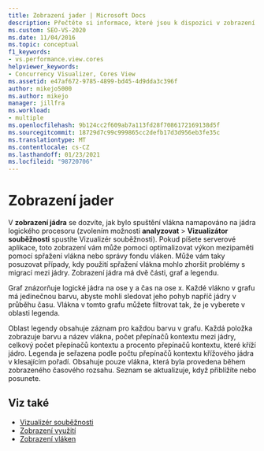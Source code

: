 ```yaml
---
title: Zobrazení jader | Microsoft Docs
description: Přečtěte si informace, které jsou k dispozici v zobrazení jádra. Může vám pomáhat při použití spřažení vlákna nebo správy fondu vláken k optimalizaci výkonu mezipaměti.
ms.custom: SEO-VS-2020
ms.date: 11/04/2016
ms.topic: conceptual
f1_keywords:
- vs.performance.view.cores
helpviewer_keywords:
- Concurrency Visualizer, Cores View
ms.assetid: e47af672-9785-4899-bd45-4d9dda3c396f
author: mikejo5000
ms.author: mikejo
manager: jillfra
ms.workload:
- multiple
ms.openlocfilehash: 9b124cc2f609ab7a113fd28f7086172169138d5f
ms.sourcegitcommit: 18729d7c99c999865cc2defb17d3d956eb3fe35c
ms.translationtype: MT
ms.contentlocale: cs-CZ
ms.lasthandoff: 01/23/2021
ms.locfileid: "98720706"
---
```

# <a name="cores-view"></a>Zobrazení jader
V **zobrazení jádra** se dozvíte, jak bylo spuštění vlákna namapováno na jádra logického procesoru (zvolením možnosti **analyzovat**  >  **Vizualizátor souběžnosti** spustíte Vizualizér souběžnosti). Pokud píšete serverové aplikace, toto zobrazení vám může pomoci optimalizovat výkon mezipaměti pomocí spřažení vlákna nebo správy fondu vláken. Může vám taky posuzovat případy, kdy použití spřažení vlákna mohlo zhoršit problémy s migrací mezi jádry. Zobrazení jádra má dvě části, graf a legendu.

 Graf znázorňuje logické jádra na ose y a čas na ose x. Každé vlákno v grafu má jedinečnou barvu, abyste mohli sledovat jeho pohyb napříč jádry v průběhu času. Vlákna v tomto grafu můžete filtrovat tak, že je vyberete v oblasti legenda.

 Oblast legendy obsahuje záznam pro každou barvu v grafu. Každá položka zobrazuje barvu a název vlákna, počet přepínačů kontextu mezi jádry, celkový počet přepínačů kontextu a procento přepínačů kontextu, které kříží jádro. Legenda je seřazena podle počtu přepínačů kontextu křížového jádra v klesajícím pořadí. Obsahuje pouze vlákna, která byla provedena během zobrazeného časového rozsahu.  Seznam se aktualizuje, když přiblížíte nebo posunete.

## <a name="see-also"></a>Viz také
- [Vizualizér souběžnosti](../profiling/concurrency-visualizer.md)
- [Zobrazení využití](../profiling/utilization-view.md)
- [Zobrazení vláken](../profiling/threads-view-parallel-performance.md)
